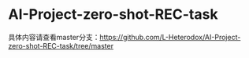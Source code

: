 # AI-Project-zero-shot-REC-task
具体内容请查看master分支：https://github.com/L-Heterodox/AI-Project-zero-shot-REC-task/tree/master

